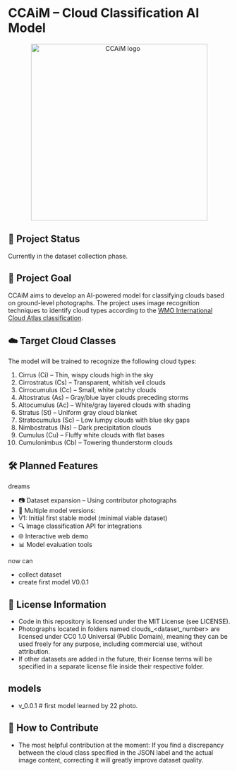 # CCAiM – Cloud Classification AI Model

<div align="center">
  <img src="assets/log.jpg" alt="CCAiM logo" width="400">
</div> 

## 📌 Project Status

Currently in the dataset collection phase.

## 🎯 Project Goal

CCAiM aims to develop an AI-powered model for classifying clouds based on ground-level photographs. The project uses image recognition techniques to identify cloud types according to the [WMO International Cloud Atlas classification](https://en.wikipedia.org/wiki/International_Cloud_Atlas).

## ☁️ Target Cloud Classes

The model will be trained to recognize the following cloud types:
 1. Cirrus (Ci) – Thin, wispy clouds high in the sky
 2. Cirrostratus (Cs) – Transparent, whitish veil clouds
 3. Cirrocumulus (Cc) – Small, white patchy clouds
 4. Altostratus (As) – Gray/blue layer clouds preceding storms
 5. Altocumulus (Ac) – White/gray layered clouds with shading
 6. Stratus (St) – Uniform gray cloud blanket
 7. Stratocumulus (Sc) – Low lumpy clouds with blue sky gaps
 8. Nimbostratus (Ns) – Dark precipitation clouds
 9. Cumulus (Cu) – Fluffy white clouds with flat bases
 10. Cumulonimbus (Cb) – Towering thunderstorm clouds

## 🛠 Planned Features

dreams
 - 📷 Dataset expansion – Using contributor photographs
 - 🧠 Multiple model versions:
 - V1: Initial first stable model (minimal viable dataset)
 - 🔍 Image classification API for integrations
 - 🌐 Interactive web demo
 - 📊 Model evaluation tools

now can
 - collect dataset
 - create first model V0.0.1

## 📄 License Information
 - Code in this repository is licensed under the MIT License (see LICENSE).
 - Photographs located in folders named clouds_<dataset_number> are licensed under CC0 1.0 Universal (Public Domain), meaning they can be used freely for any purpose, including commercial use, without attribution.
 - If other datasets are added in the future, their license terms will be specified in a separate license file inside their respective folder.

## models
- v_0.0.1   # first model learned by 22 photo.

## 🤝 How to Contribute

- The most helpful contribution at the moment:
If you find a discrepancy between the cloud class specified in the JSON label and the actual image content, correcting it will greatly improve dataset quality.
